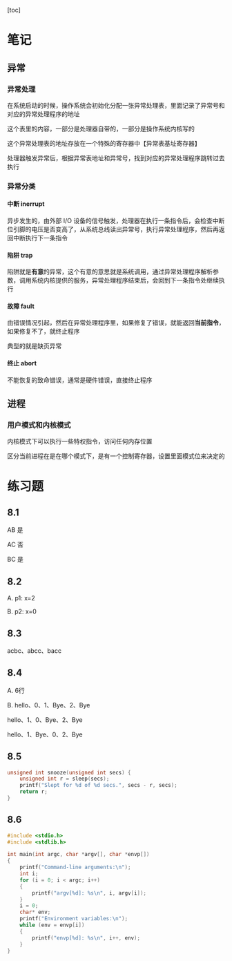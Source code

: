 [toc]

# 笔记

## 异常

### 异常处理

在系统启动的时候，操作系统会初始化分配一张异常处理表，里面记录了异常号和对应的异常处理程序的地址

这个表里的内容，一部分是处理器自带的，一部分是操作系统内核写的

这个异常处理表的地址存放在一个特殊的寄存器中【异常表基址寄存器】

处理器触发异常后，根据异常表地址和异常号，找到对应的异常处理程序跳转过去执行



### 异常分类

#### 中断 inerrupt

异步发生的，由外部 I/O 设备的信号触发，处理器在执行一条指令后，会检查中断位引脚的电压是否变高了，从系统总线读出异常号，执行异常处理程序，然后再返回中断执行下一条指令

#### 陷阱 trap

陷阱就是**有意**的异常，这个有意的意思就是系统调用，通过异常处理程序解析参数，调用系统内核提供的服务，异常处理程序结束后，会回到下一条指令处继续执行

#### 故障 fault

由错误情况引起，然后在异常处理程序里，如果修复了错误，就能返回**当前指令**，如果修复不了，就终止程序

典型的就是缺页异常

#### 终止 abort

不能恢复的致命错误，通常是硬件错误，直接终止程序



## 进程

### 用户模式和内核模式

内核模式下可以执行一些特权指令，访问任何内存位置

区分当前进程在是在哪个模式下，是有一个控制寄存器，设置里面模式位来决定的



# 练习题

## 8.1

AB 是

AC 否

BC 是



## 8.2

A. p1: x=2

B. p2: x=0



## 8.3

acbc、abcc、bacc



## 8.4

A. 6行

B. hello、0、1、Bye、2、Bye

hello、1、0、Bye、2、Bye

hello、1、Bye、0、2、Bye



## 8.5

```c
unsigned int snooze(unsigned int secs) {
    unsigned int r = sleep(secs);
    printf("Slept for %d of %d secs.", secs - r, secs);
    return r;
}
```



## 8.6

```c
#include <stdio.h>
#include <stdlib.h>

int main(int argc, char *argv[], char *envp[])
{
    printf("Command-line arguments:\n");
    int i;
    for (i = 0; i < argc; i++)
    {
        printf("argv[%d]: %s\n", i, argv[i]);
    }
    i = 0;
    char* env;
    printf("Environment variables:\n");
    while (env = envp[i])
    {
        printf("envp[%d]: %s\n", i++, env);
    }
}
```



